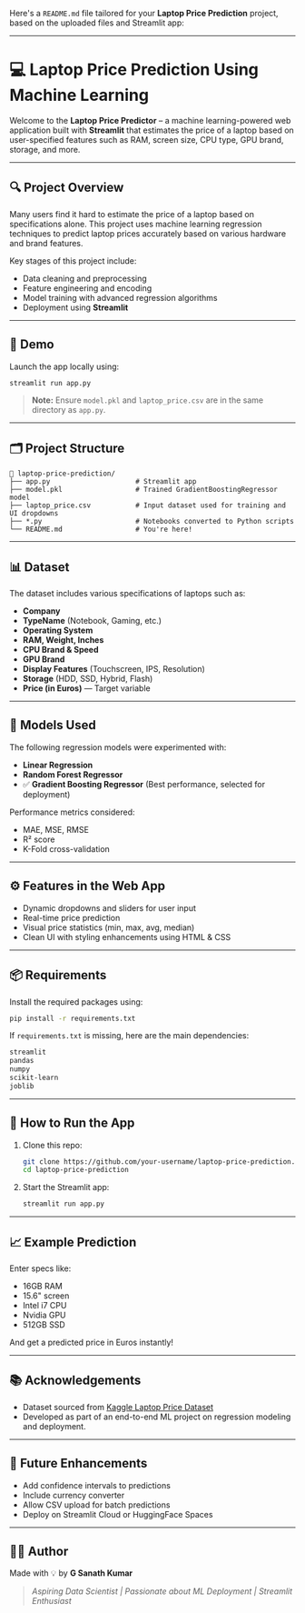 Here's a `README.md` file tailored for your **Laptop Price Prediction** project, based on the uploaded files and Streamlit app:

---

# 💻 Laptop Price Prediction Using Machine Learning

Welcome to the **Laptop Price Predictor** – a machine learning-powered web application built with **Streamlit** that estimates the price of a laptop based on user-specified features such as RAM, screen size, CPU type, GPU brand, storage, and more.

---

## 🔍 Project Overview

Many users find it hard to estimate the price of a laptop based on specifications alone. This project uses machine learning regression techniques to predict laptop prices accurately based on various hardware and brand features.

Key stages of this project include:

* Data cleaning and preprocessing
* Feature engineering and encoding
* Model training with advanced regression algorithms
* Deployment using **Streamlit**

---

## 🚀 Demo

Launch the app locally using:

```bash
streamlit run app.py
```

> **Note:** Ensure `model.pkl` and `laptop_price.csv` are in the same directory as `app.py`.

---

## 🗂️ Project Structure

```plaintext
📁 laptop-price-prediction/
├── app.py                     # Streamlit app
├── model.pkl                  # Trained GradientBoostingRegressor model
├── laptop_price.csv           # Input dataset used for training and UI dropdowns
├── *.py                       # Notebooks converted to Python scripts
└── README.md                  # You're here!
```

---

## 📊 Dataset

The dataset includes various specifications of laptops such as:

* **Company**
* **TypeName** (Notebook, Gaming, etc.)
* **Operating System**
* **RAM, Weight, Inches**
* **CPU Brand & Speed**
* **GPU Brand**
* **Display Features** (Touchscreen, IPS, Resolution)
* **Storage** (HDD, SSD, Hybrid, Flash)
* **Price (in Euros)** — Target variable

---

## 🧠 Models Used

The following regression models were experimented with:

* **Linear Regression**
* **Random Forest Regressor**
* ✅ **Gradient Boosting Regressor** (Best performance, selected for deployment)

Performance metrics considered:

* MAE, MSE, RMSE
* R² score
* K-Fold cross-validation

---

## ⚙️ Features in the Web App

* Dynamic dropdowns and sliders for user input
* Real-time price prediction
* Visual price statistics (min, max, avg, median)
* Clean UI with styling enhancements using HTML & CSS

---

## 📦 Requirements

Install the required packages using:

```bash
pip install -r requirements.txt
```

If `requirements.txt` is missing, here are the main dependencies:

```txt
streamlit
pandas
numpy
scikit-learn
joblib
```

---

## 🧪 How to Run the App

1. Clone this repo:

   ```bash
   git clone https://github.com/your-username/laptop-price-prediction.git
   cd laptop-price-prediction
   ```

2. Start the Streamlit app:

   ```bash
   streamlit run app.py
   ```

---

## 📈 Example Prediction

Enter specs like:

* 16GB RAM
* 15.6" screen
* Intel i7 CPU
* Nvidia GPU
* 512GB SSD

And get a predicted price in Euros instantly!

---

## 📚 Acknowledgements

* Dataset sourced from [Kaggle Laptop Price Dataset](https://www.kaggle.com/datasets/muhammadadiltariq/laptop-price)
* Developed as part of an end-to-end ML project on regression modeling and deployment.

---

## 📌 Future Enhancements

* Add confidence intervals to predictions
* Include currency converter
* Allow CSV upload for batch predictions
* Deploy on Streamlit Cloud or HuggingFace Spaces

---

## 🧑‍💻 Author

Made with 💡 by **G Sanath Kumar**

> *Aspiring Data Scientist | Passionate about ML Deployment | Streamlit Enthusiast*
